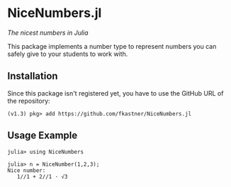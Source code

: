 # NiceNumbers.jl
*The nicest numbers in Julia*

This package implements a number type to represent numbers you can safely give to
your students to work with.

## Installation

Since this package isn't registered yet, you have to use the GitHub URL of the repository:
```
(v1.3) pkg> add https://github.com/fkastner/NiceNumbers.jl
```

## Usage Example

```
julia> using NiceNumbers

julia> n = NiceNumber(1,2,3);
Nice number:
   1//1 + 2//1 ⋅ √3
```
